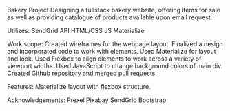 
Bakery Project
Designing a fullstack bakery website, offering items for sale as well as providing catalogue of products available upon email request.


Utilizes:
SendGrid API 
HTML/CSS
JS
Materialize


Work scope:
Created wireframes for the webpage layout.
Finalized a design and incorporated code to work with elements.
Used Materialize for layout and look.
Used Flexbox to align elements to work across a variety of viewport widths.
Used JavaScript to change background colors of main div. Created Github repository and merged pull requests.


Features:
Materialize layout with flexbox structure.


Acknowledgements:
Prexel
Pixabay
SendGrid
Bootstrap
